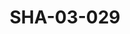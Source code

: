 ---
pid: SHA-03-029
title: SHA-03-029
language: en
original_label: 
rights: Sharhabil Ahmed
location_of_original: Sharhabil Ahmed
photographer_or_studio: 
scanned_from: photograph 9.2 by 21.2
_date: '2008'
location: Khartoum
description: Advertisement for Sharhabil Ahmed concert
additional_notes: 
permission_display: 'yes'
on_server: 'no'
on_website: 'no'
permalink: /photopages/en/SHA-03-029
layout: photo-page
---